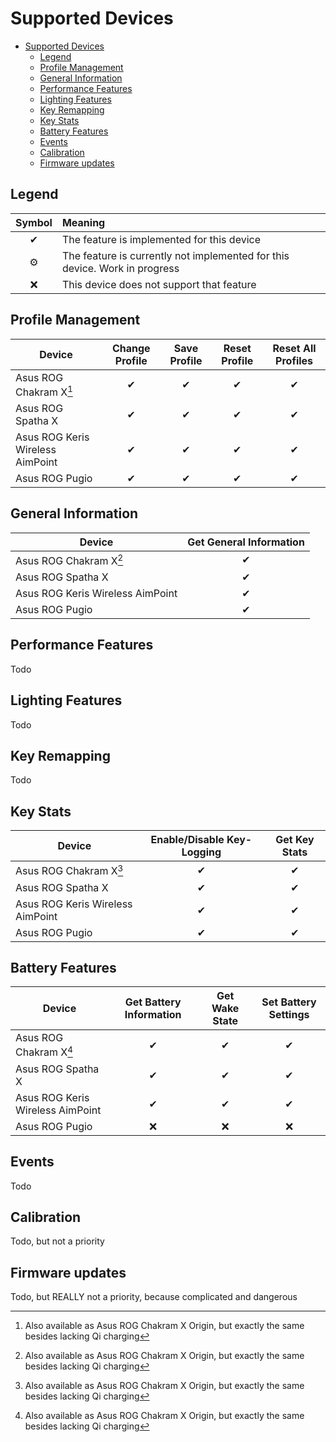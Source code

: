 # Supported Devices

- [Supported Devices](#supported-devices)
	- [Legend](#legend)
	- [Profile Management](#profile-management)
	- [General Information](#general-information)
	- [Performance Features](#performance-features)
	- [Lighting Features](#lighting-features)
	- [Key Remapping](#key-remapping)
	- [Key Stats](#key-stats)
	- [Battery Features](#battery-features)
	- [Events](#events)
	- [Calibration](#calibration)
	- [Firmware updates](#firmware-updates)

## Legend

| Symbol | Meaning                                                                    |
| :----: | :------------------------------------------------------------------------- |
|   ✔    | The feature is implemented for this device                                 |
|   ⚙    | The feature is currently not implemented for this device. Work in progress |
|   ❌    | This device does not support that feature                                  |

## Profile Management

| Device                           | Change Profile | Save Profile | Reset Profile | Reset All Profiles |
| -------------------------------- | :------------: | :----------: | :-----------: | :----------------: |
| Asus ROG Chakram X[^1]           |       ✔        |      ✔       |       ✔       |         ✔          |
| Asus ROG Spatha X                |       ✔        |      ✔       |       ✔       |         ✔          |
| Asus ROG Keris Wireless AimPoint |       ✔        |      ✔       |       ✔       |         ✔          |
| Asus ROG Pugio                   |       ✔        |      ✔       |       ✔       |         ✔          |

## General Information

| Device                           | Get General Information |
| -------------------------------- | :---------------------: |
| Asus ROG Chakram X[^1]           |            ✔            |
| Asus ROG Spatha X                |            ✔            |
| Asus ROG Keris Wireless AimPoint |            ✔            |
| Asus ROG Pugio                   |            ✔            |

## Performance Features

Todo

## Lighting Features

Todo

## Key Remapping

Todo

## Key Stats

| Device                           | Enable/Disable Key-Logging | Get Key Stats |
| -------------------------------- | :------------------------: | :-----------: |
| Asus ROG Chakram X[^1]           |             ✔              |       ✔       |
| Asus ROG Spatha X                |             ✔              |       ✔       |
| Asus ROG Keris Wireless AimPoint |             ✔              |       ✔       |
| Asus ROG Pugio                   |             ✔              |       ✔       |

## Battery Features

| Device                           | Get Battery Information | Get Wake State | Set Battery Settings |
| -------------------------------- | :---------------------: | :------------: | :------------------: |
| Asus ROG Chakram X[^1]           |            ✔            |       ✔        |          ✔           |
| Asus ROG Spatha X                |            ✔            |       ✔        |          ✔           |
| Asus ROG Keris Wireless AimPoint |            ✔            |       ✔        |          ✔           |
| Asus ROG Pugio                   |            ❌            |       ❌        |          ❌           |


## Events

Todo

## Calibration
Todo, but not a priority

## Firmware updates
Todo, but REALLY not a priority, because complicated and dangerous

[^1]: Also available as Asus ROG Chakram X Origin, but exactly the same besides lacking Qi charging
